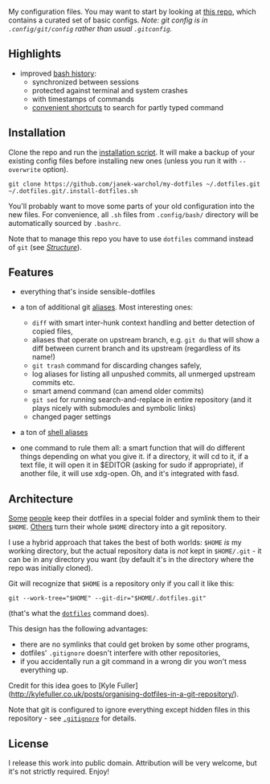 My configuration files. You may want to start by looking at [this
repo](https://github.com/janek-warchol/sensible-dotfiles), which contains a
curated set of basic configs. _Note: git config is in `.config/git/config`
rather than usual `.gitconfig`._


Highlights
----------

- improved [bash history](.config/bash/history.sh):
    - synchronized between sessions
    - protected against terminal and system crashes
    - with timestamps of commands
    - [convenient shortcuts](.inputrc) to search for partly typed command



Installation
------------

Clone the repo and run the [installation script](.install-dotfiles.sh).
It will make a backup of your existing config files before installing new ones
(unless you run it with `--overwrite` option).

    git clone https://github.com/janek-warchol/my-dotfiles ~/.dotfiles.git
    ~/.dotfiles.git/.install-dotfiles.sh

You'll probably want to move some parts of your old configuration into
the new files.  For convenience, all `.sh` files from `.config/bash/` directory
will be automatically sourced by `.bashrc`.

Note that to manage this repo you have to use `dotfiles` command instead of `git`
(see [_Structure_](README.md#structure)).



Features
--------

- everything that's inside sensible-dotfiles

- a ton of additional git [aliases](.config/git/config). Most interesting ones:
  - `diff` with smart inter-hunk context handling and better detection of copied files,
  - aliases that operate on upstream branch, e.g. `git du` that will show a diff
    between current branch and its upstream (regardless of its name!)
  - `git trash` command for discarding changes safely,
  - log aliases for listing all unpushed commits, all unmerged upstream commits etc.
  - smart amend command (can amend older commits)
  - `git sed` for running search-and-replace in entire repository (and it plays nicely
    with submodules and symbolic links)
  - changed pager settings

- a ton of [shell aliases](.config/bash/aliases.sh)

- one command to rule them all: a smart function that will do different things
  depending on what you give it.  if a directory, it will cd to it, if a text file, 
  it will open it in $EDITOR (asking for sudo if appropriate), if another file, it will use xdg-open.  Oh, and
  it's integrated with fasd.



Architecture
------------

[Some](https://github.com/ryanb/dotfiles)
[people](http://www.anishathalye.com/2014/08/03/managing-your-dotfiles/)
keep their dotfiles in a special folder and symlink them to their `$HOME`.
[Others](https://github.com/rtomayko/dotfiles)
turn their whole `$HOME` directory into a git repository.

I use a hybrid approach that takes the best of both worlds: `$HOME` _is_
my working directory, but the actual repository data is _not_ kept in `$HOME/.git` -
it can be in any directory you want (by default it's in the directory where
the repo was initially cloned).

Git will recognize that `$HOME` is a repository only if you call it like this:

    git --work-tree="$HOME" --git-dir="$HOME/.dotfiles.git"

(that's what the [`dotfiles`](.bashrc#L4) command does).

This design has the following advantages:
- there are no symlinks that could get broken by some other programs,
- dotfiles' `.gitignore` doesn't interfere with other repositories,
- if you accidentally run a git command in a wrong dir you won't mess everything up.

Credit for this idea goes to [Kyle Fuller]
(http://kylefuller.co.uk/posts/organising-dotfiles-in-a-git-repository/).

Note that git is configured to ignore everything except hidden files in this
repository - see [`.gitignore`](.gitignore) for details.



License
-------

I release this work into public domain.  Attribution will be very welcome,
but it's not strictly required.  Enjoy!
